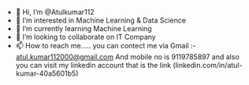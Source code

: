 - 👋 Hi, I’m @Atulkumar112
- 👀 I’m interested in Machine Learning & Data Science
- 🌱 I’m currently learning Machine Learning
- 💞️ I’m looking to collaborate on IT Company
- 📫 How to reach me.....
you can contect me via Gmail :- atul.kumar112000@gmail.com
And mobile no is 9119785897
and also you can visit my linkedin account that is the link (linkedin.com/in/atul-kumar-40a5601b5)

<!---
Atulkumar112/Atulkumar112 is a ✨ special ✨ repository because its `README.md` (this file) appears on your GitHub profile.
You can click the Preview link to take a look at your changes.
--->
